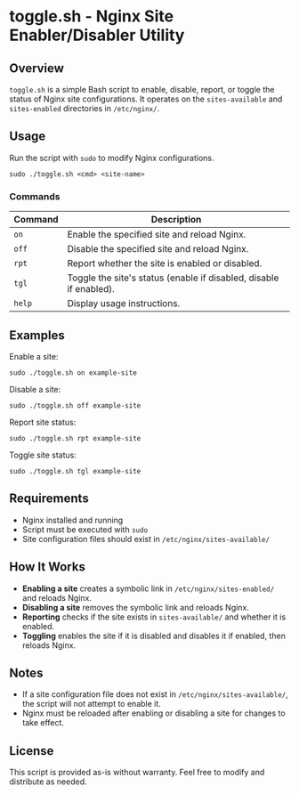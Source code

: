# toggle.sh - Nginx Site Enabler/Disabler Utility

## Overview
`toggle.sh` is a simple Bash script to enable, disable, report, or toggle the status of Nginx site configurations. It operates on the `sites-available` and `sites-enabled` directories in `/etc/nginx/`.

## Usage
Run the script with `sudo` to modify Nginx configurations.
```
sudo ./toggle.sh <cmd> <site-name>
```
### Commands
| Command | Description |
|---------|-------------|
| `on`    | Enable the specified site and reload Nginx. |
| `off`   | Disable the specified site and reload Nginx. |
| `rpt`   | Report whether the site is enabled or disabled. |
| `tgl`   | Toggle the site's status (enable if disabled, disable if enabled). |
| `help`  | Display usage instructions. |

## Examples

Enable a site:
```
sudo ./toggle.sh on example-site
```
Disable a site:
```
sudo ./toggle.sh off example-site
```
Report site status:
```
sudo ./toggle.sh rpt example-site
```
Toggle site status:
```
sudo ./toggle.sh tgl example-site
```
## Requirements
- Nginx installed and running
- Script must be executed with `sudo`
- Site configuration files should exist in `/etc/nginx/sites-available/`

## How It Works
- **Enabling a site** creates a symbolic link in `/etc/nginx/sites-enabled/` and reloads Nginx.
- **Disabling a site** removes the symbolic link and reloads Nginx.
- **Reporting** checks if the site exists in `sites-available/` and whether it is enabled.
- **Toggling** enables the site if it is disabled and disables it if enabled, then reloads Nginx.

## Notes
- If a site configuration file does not exist in `/etc/nginx/sites-available/`, the script will not attempt to enable it.
- Nginx must be reloaded after enabling or disabling a site for changes to take effect.

## License
This script is provided as-is without warranty. Feel free to modify and distribute as needed.
